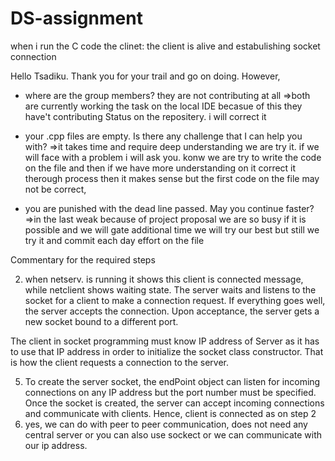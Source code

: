 # DS-assignment
when i run the C code the clinet:
    the client is alive and estabulishing socket connection 

Hello Tsadiku. Thank you for your trail and go on doing. However, 

- where are the group members? they are not contributing at all
=>both are currently working the task on the local IDE becasue of this they have't contributing Status on the repositery.  i will correct it 

- your .cpp files are empty. Is there any challenge that I can help you with?
=>it takes time and require deep understanding we are try it. if we will face with  a problem i will ask you. konw we are try to write the code on the file and then if we have more understanding on it correct it therough process then it makes sense but the first code on the file may not be correct,  

- you are punished with the dead line passed. May you continue faster?
=>in the last weak  because of project proposal we are so busy if it is possible and we will
gate additional time we will try our best but still we try it and commit each day effort on the file




Commentary for the required steps

2. when netserv. is running it shows this client is connected message, 
while netclient shows waiting state.
The server waits and listens to the socket for a client to make a connection request. If everything 
goes well, the server accepts the connection. Upon acceptance, the server gets a new socket bound to a different port.

The client in socket programming must know IP address of Server as it has to use that IP address in order to initialize the socket class constructor.
 That is how the client requests a connection to the server.

5. To create the server socket, the endPoint object can listen for incoming connections on any IP address but the port number must be specified. 
Once the socket is created, the server can accept incoming connections and communicate with clients. Hence, client is connected as on step 2
6. yes, we can do with peer 
to peer communication, does not
 need any central server or you can also use sockect or we can communicate with our ip address.
